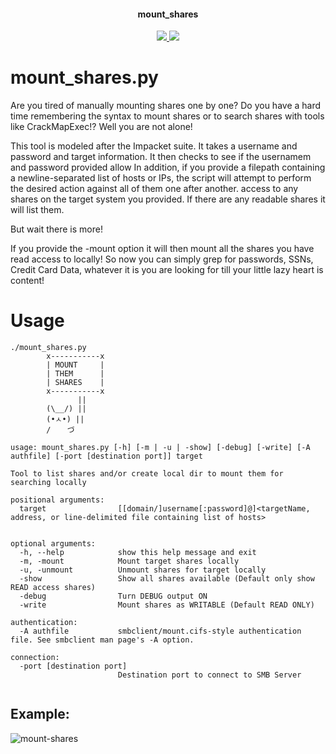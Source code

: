 <h4 align="center">mount_shares</h4>
<p align="center">
  <a href="https://twitter.com/sho_luv">
    <img src="https://img.shields.io/badge/Twitter-%40sho_luv-blue.svg">
    <img src="https://img.shields.io/badge/python-3+-blue.svg">
  </a>
</p>

# mount_shares.py
Are you tired of manually mounting shares one by one? Do you have a hard time remembering the syntax to mount shares or to search shares with tools like CrackMapExec!? 
Well you are not alone!

This tool is modeled after the Impacket suite. It takes a username and password and target information. It then checks to see if the usernamem and password provided allow 
In addition, if you provide a filepath containing a newline-separated list of hosts or IPs, the script will
attempt to perform the desired action against all of them one after another.
access to any shares on the target system you provided. If there are any readable shares it will list them. 

But wait there is more!

If you provide the -mount option it will then mount all the shares you have read access to locally! So now you can simply grep for passwords, SSNs, Credit Card Data, 
whatever it is you are looking for till your little lazy heart is content! 

# Usage
``` 
./mount_shares.py 
        x-----------x
        | MOUNT     |
        | THEM      |
        | SHARES    |
        x-----------x
               ||
        (\__/) ||
        (•ㅅ•) ||
        / 　 づ
    
usage: mount_shares.py [-h] [-m | -u | -show] [-debug] [-write] [-A authfile] [-port [destination port]] target

Tool to list shares and/or create local dir to mount them for searching locally

positional arguments:
  target                [[domain/]username[:password]@]<targetName, address, or line-delimited file containing list of hosts>


optional arguments:
  -h, --help            show this help message and exit
  -m, -mount            Mount target shares locally
  -u, -unmount          Unmount shares for target locally
  -show                 Show all shares available (Default only show READ access shares)
  -debug                Turn DEBUG output ON
  -write                Mount shares as WRITABLE (Default READ ONLY)

authentication:
  -A authfile           smbclient/mount.cifs-style authentication file. See smbclient man page's -A option.

connection:
  -port [destination port]
                        Destination port to connect to SMB Server


```
## Example:
![mount-shares](https://user-images.githubusercontent.com/1679089/149044395-46484e41-3086-45ed-98e3-6ad3b47a0826.gif)


